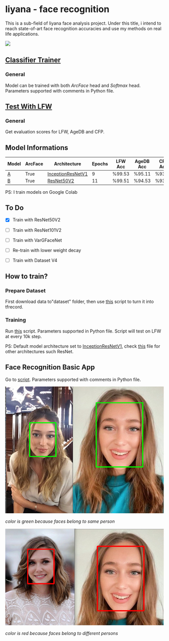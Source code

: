 # liyana - face recognition

This is a sub-field of liyana face analysis project. Under this title, i intend to reach state-of-art face recognition accuracies and use my methods on real life applications.



![](https://i.ibb.co/26ZRX8q/sv2.png)



## [Classifier Trainer](train_classifier.py)

### General

Model can be trained with both _ArcFace_ head and _Softmax_ head. Parameters supported with comments in Python file. 



## [Test With LFW](test_with_lfw.py)

### General

Get evaluation scores for LFW, AgeDB and CFP. 



## Model Informations



| Model                                                        | ArcFace | Architecture                                                 | Epochs | LFW Acc | AgeDB Acc | CFP Acc |
| ------------------------------------------------------------ | ------- | ------------------------------------------------------------ | ------ | ------- | --------- | ------- |
| [A](https://drive.google.com/open?id=1gUuir8ul-_RFCtnavUwSWSeqy9BVN9wF) | True    | [InceptionResNetV1](model_scripts/inception_resnet_v1.py)    | 9      | %99.53  | %95.11    | %93.97  |
| [B](https://drive.google.com/open?id=1bTV279ZIs6p7kdARqyrqU4Vujtf5_cCF) | True    | [ResNet50V2](https://www.tensorflow.org/api_docs/python/tf/keras/applications/ResNet50V2) | 11     | %99.51  | %94.53    | %93.60  |



PS: I train models on Google Colab



## To Do



- [x] Train with ResNet50V2

- [ ] Train with ResNet101V2

- [ ] Train with VarGFaceNet

- [ ] Re-train with lower weight decay 

- [ ] Train with Dataset V4

  

## How to train?

### Prepare Dataset

First download data to"dataset" folder, then use [this](/face_recognition/data_manager/turn_idx2tfrecord.py) script to turn it into tfrecord.



### Training

Run [this](/face_recognition/train_classifier.py) script. Parameters supported in Python file. Script will test on LFW at every 10k step.

PS: Default model architecture set to [InceptionResNetV1](model_scripts/inception_resnet_v1.py), check [this](/face_recognition/model_scripts/main_model_architect.py) file for other architectures such ResNet.



## Face Recognition Basic App

Go to [script](apps/photo_app/main.py). Parameters supported with comments in Python file. 



![match](/images-and-figures/match.png)

*color is green because faces belong to same person*



![no match](/images-and-figures/no_match.png)

*color is red because faces belong to different persons*

